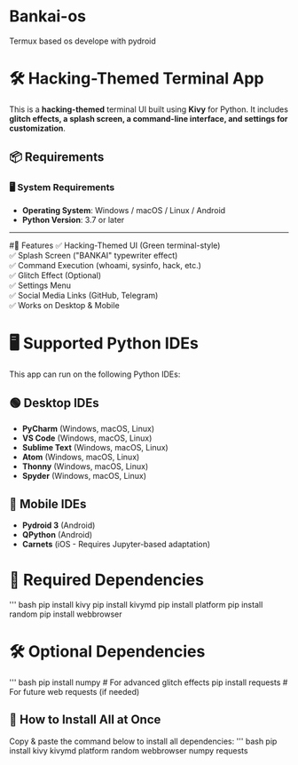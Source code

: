 # Bankai-os
Termux based os develope with pydroid
# 🛠 Hacking-Themed Terminal App

This is a **hacking-themed** terminal UI built using **Kivy** for Python. It includes **glitch effects, a splash screen, a command-line interface, and settings for customization**.
## 📦 Requirements  

### 🖥️ **System Requirements**  
- **Operating System**: Windows / macOS / Linux / Android  
- **Python Version**: 3.7 or later  
---
#🚀 Features
✅ Hacking-Themed UI (Green terminal-style) <br>
✅ Splash Screen ("BANKAI" typewriter effect)<br>
✅ Command Execution (whoami, sysinfo, hack, etc.)<br>
✅ Glitch Effect (Optional)<br>
✅ Settings Menu<br>
✅ Social Media Links (GitHub, Telegram)<br>
✅ Works on Desktop & Mobile<br>
# 🖥️ Supported Python IDEs

This app can run on the following Python IDEs:

## 🟢 **Desktop IDEs**
- **PyCharm** (Windows, macOS, Linux)  
- **VS Code** (Windows, macOS, Linux)  
- **Sublime Text** (Windows, macOS, Linux)  
- **Atom** (Windows, macOS, Linux)  
- **Thonny** (Windows, macOS, Linux)  
- **Spyder** (Windows, macOS, Linux)  

## 📱 **Mobile IDEs**
- **Pydroid 3** (Android)  
- **QPython** (Android)  
- **Carnets** (iOS - Requires Jupyter-based adaptation)  

# 📌 **Required Dependencies**
''' bash 
pip install kivy
pip install kivymd
pip install platform
pip install random
pip install webbrowser
# 🛠️ **Optional Dependencies**
''' bash 
pip install numpy  # For advanced glitch effects
pip install requests  # For future web requests (if needed)
## 📌 **How to Install All at Once**
Copy & paste the command below to install all dependencies:
''' bash
pip install kivy kivymd platform random webbrowser numpy requests
